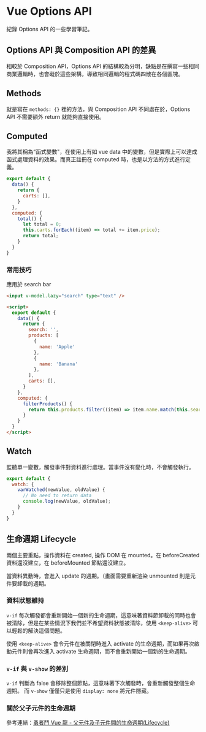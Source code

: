 # Vue Options API

紀錄 Options API 的一些學習筆記。

## Options API 與 Composition API 的差異

相較於 Composition API，Options API 的結構較為分明，缺點是在撰寫一些相同商業邏輯時，也會礙於這些架構，導致相同邏輯的程式碼四散在各個區塊。

## Methods

就是寫在 `methods: {}` 裡的方法，與 Composition API 不同處在於，Options API 不需要額外 return 就能夠直接使用。

## Computed

我將其稱為“函式變數"，在使用上有如 vue data 中的變數，但是實際上可以達成函式處理資料的效果。而真正註冊在 computed 時，也是以方法的方式進行定義。

```js
export default {
  data() {
    return {
      carts: [],
    }
  },
  computed: {
    total() {
      let total = 0;
      this.carts.forEach((item) => total += item.price);
      return total;
    }
  }
}
```

### 常用技巧

應用於 search bar

```html
<input v-model.lazy="search" type="text" />

<script>
  export default {
    data() {
      return {
        search: '',
        products: [
          {
            name: 'Apple'
          },
          {
            name: 'Banana'
          },
        ],
        carts: [],
      }
    },
    computed: {
      filterProducts() {
        return this.products.filter((item) => item.name.match(this.search));
      }
    }
  }
</script>
```

## Watch

監聽單一變數，觸發事件對資料進行處理。當事件沒有變化時，不會觸發執行。

```js
export default {
  watch: {
    varWatched(newValue, oldValue) {
      // No need to return data
      console.log(newValue, oldValue);
    }
  }
}
```

## 生命週期 Lifecycle

兩個主要重點，操作資料在 created, 操作 DOM 在 mounted。在 beforeCreated 資料還沒建立，在 beforeMounted 節點還沒建立。

當資料異動時，會進入 update 的週期。（畫面需要重新渲染
unmounted 則是元件要卸載的週期。

### 資料狀態維持

`v-if` 每次觸發都會重新開始一個新的生命週期，這意味著資料節卸載的同時也會被清除，但是在某些情況下我們並不希望資料狀態被清除，使用 `<keep-alive>` 可以輕鬆的解決這個問題。

使用 `<keep-alive>` 會令元件在被關閉時進入 activate 的生命週期，而如果再次啟動元件則會再次進入 activate 生命週期，而不會重新開始一個新的生命週期。

### `v-if` 與 `v-show` 的差別

`v-if` 判斷為 false 會移除整個節點，這意味著下次觸發時，會重新觸發整個生命週期。 而 `v-show` 僅僅只是使用 `display: none` 將元件隱藏。

### 關於父子元件的生命週期

參考連結：[勇者鬥 Vue 龍 - 父元件及子元件間的生命週期(Lifecycle)](https://peterhpchen.github.io/VuejsQuest/basic/parent-child-lifecycle.html#%E7%88%B6%E5%85%83%E4%BB%B6%E5%8F%8A%E5%AD%90%E5%85%83%E4%BB%B6%E9%96%93%E7%9A%84%E7%94%9F%E5%91%BD%E9%80%B1%E6%9C%9F-lifecycle)
